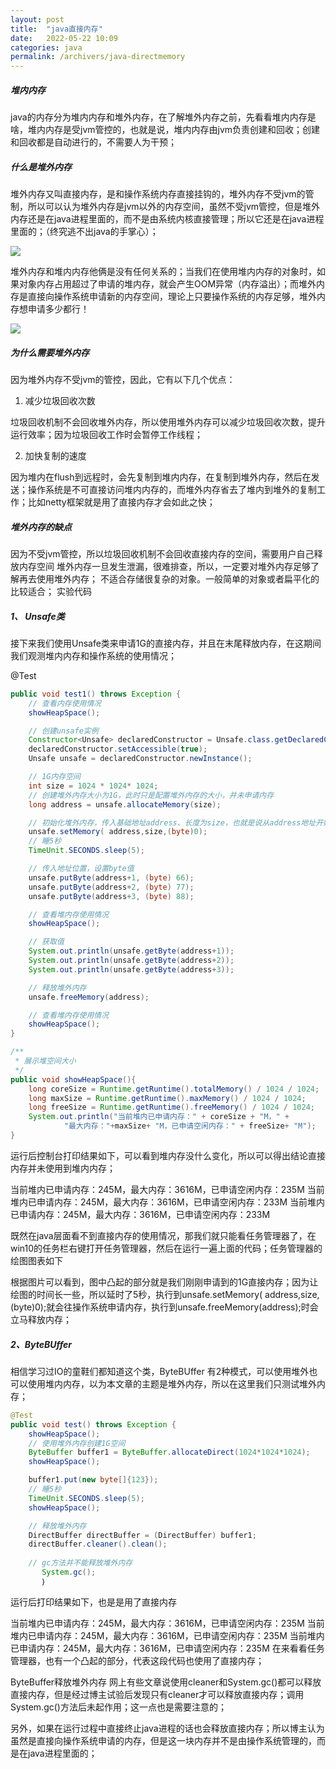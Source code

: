 ```yaml
---
layout: post
title:  "java直接内存"
date:   2022-05-22 10:09
categories: java
permalink: /archivers/java-directmemory
---
```




##### 堆内内存

java的内存分为堆内内存和堆外内存，在了解堆外内存之前，先看看堆内内存是啥，堆内内存是受jvm管控的，也就是说，堆内内存由jvm负责创建和回收；创建和回收都是自动进行的，不需要人为干预；

##### 什么是堆外内存

堆外内存又叫直接内存，是和操作系统内存直接挂钩的，堆外内存不受jvm的管制，所以可以认为堆外内存是jvm以外的内存空间，虽然不受jvm管控，但是堆外内存还是在java进程里面的，而不是由系统内核直接管理；所以它还是在java进程里面的；（终究逃不出java的手掌心）；

![](https://img-blog.csdnimg.cn/fc48b029d72d412cbfc3bc809ca56e6f.png?x-oss-process=image/watermark,type_ZHJvaWRzYW5zZmFsbGJhY2s,shadow_50,text_Q1NETiBAamF2YeWPtuaWsOS4nOiAgeW4iA==,size_11,color_FFFFFF,t_70,g_se,x_16)

堆外内存和堆内内存他俩是没有任何关系的；当我们在使用堆内内存的对象时，如果对象内存占用超过了申请的堆内存，就会产生OOM异常（内存溢出）；而堆外内存是直接向操作系统申请新的内存空间，理论上只要操作系统的内存足够，堆外内存想申请多少都行！

![](https://img-blog.csdnimg.cn/3827c9d2bc6d4500986dd027e12b8862.png?x-oss-process=image/watermark,type_ZHJvaWRzYW5zZmFsbGJhY2s,shadow_50,text_Q1NETiBAamF2YeWPtuaWsOS4nOiAgeW4iA==,size_13,color_FFFFFF,t_70,g_se,x_16)

##### 为什么需要堆外内存

因为堆外内存不受jvm的管控，因此，它有以下几个优点：

1. 减少垃圾回收次数

垃圾回收机制不会回收堆外内存，所以使用堆外内存可以减少垃圾回收次数，提升运行效率；因为垃圾回收工作时会暂停工作线程；

2. 加快复制的速度

因为堆内在flush到远程时，会先复制到堆内内存，在复制到堆外内存，然后在发送；操作系统是不可直接访问堆内内存的，而堆外内存省去了堆内到堆外的复制工作；比如netty框架就是用了直接内存才会如此之快；

##### 堆外内存的缺点

因为不受jvm管控，所以垃圾回收机制不会回收直接内存的空间，需要用户自己释放内存空间
堆外内存一旦发生泄漏，很难排查，所以，一定要对堆外内存足够了解再去使用堆外内存；
不适合存储很复杂的对象。一般简单的对象或者扁平化的比较适合；
实验代码

##### 1、 Unsafe类

接下来我们使用Unsafe类来申请1G的直接内存，并且在末尾释放内存，在这期间我们观测堆内内存和操作系统的使用情况；

@Test
```java
public void test1() throws Exception {
    // 查看内存使用情况
    showHeapSpace();

    // 创建unsafe实例
    Constructor<Unsafe> declaredConstructor = Unsafe.class.getDeclaredConstructor();
    declaredConstructor.setAccessible(true);
    Unsafe unsafe = declaredConstructor.newInstance();

    // 1G内存空间
    int size = 1024 * 1024* 1024;
    // 创建堆外内存大小为1G，此时只是配置堆外内存的大小，并未申请内存
    long address = unsafe.allocateMemory(size);

    // 初始化堆外内存，传入基础地址address、长度为size，也就是说从address地址开始，一直到 address + size的地址都设为0;
    unsafe.setMemory( address,size,(byte)0);
    // 睡5秒
    TimeUnit.SECONDS.sleep(5);

    // 传入地址位置，设置byte值
    unsafe.putByte(address+1, (byte) 66);
    unsafe.putByte(address+2, (byte) 77);
    unsafe.putByte(address+3, (byte) 88);

    // 查看堆内存使用情况
    showHeapSpace();

    // 获取值
    System.out.println(unsafe.getByte(address+1));
    System.out.println(unsafe.getByte(address+2));
    System.out.println(unsafe.getByte(address+3));

    // 释放堆外内存
    unsafe.freeMemory(address);

    // 查看堆内存使用情况
    showHeapSpace();
}

/**
 * 展示堆空间大小
 */
public void showHeapSpace(){
    long coreSize = Runtime.getRuntime().totalMemory() / 1024 / 1024;
    long maxSize = Runtime.getRuntime().maxMemory() / 1024 / 1024;
    long freeSize = Runtime.getRuntime().freeMemory() / 1024 / 1024;
    System.out.println("当前堆内已申请内存：" + coreSize + "M，" +
            "最大内存："+maxSize+ "M，已申请空闲内存：" + freeSize+ "M");
}
```
运行后控制台打印结果如下，可以看到堆内存没什么变化，所以可以得出结论直接内存并未使用到堆内内存；

当前堆内已申请内存：245M，最大内存：3616M，已申请空闲内存：235M
当前堆内已申请内存：245M，最大内存：3616M，已申请空闲内存：233M
当前堆内已申请内存：245M，最大内存：3616M，已申请空闲内存：233M

既然在java层面看不到直接内存的使用情况，那我们就只能看任务管理器了，在win10的任务栏右键打开任务管理器，然后在运行一遍上面的代码；任务管理器的绘图图表如下

根据图片可以看到，图中凸起的部分就是我们刚刚申请到的1G直接内存；因为让绘图的时间长一些，所以延时了5秒，执行到unsafe.setMemory( address,size,(byte)0);就会往操作系统申请内存，执行到unsafe.freeMemory(address);时会立马释放内存；

##### 2、ByteBUffer

相信学习过IO的童鞋们都知道这个类，ByteBUffer 有2种模式，可以使用堆外也可以使用堆内内存，以为本文章的主题是堆外内存，所以在这里我们只测试堆外内存；

```java
@Test
public void test() throws Exception {
    showHeapSpace();
    // 使用堆外内存创建1G空间
    ByteBuffer buffer1 = ByteBuffer.allocateDirect(1024*1024*1024);
    showHeapSpace();

    buffer1.put(new byte[]{123});
    // 睡5秒
    TimeUnit.SECONDS.sleep(5);
    showHeapSpace();

    // 释放堆外内存
    DirectBuffer directBuffer = (DirectBuffer) buffer1;
    directBuffer.cleaner().clean();  
    
    // gc方法并不能释放堆外内存
       System.gc();
       ｝
```
运行后打印结果如下，也是是用了直接内存

当前堆内已申请内存：245M，最大内存：3616M，已申请空闲内存：235M
当前堆内已申请内存：245M，最大内存：3616M，已申请空闲内存：235M
当前堆内已申请内存：245M，最大内存：3616M，已申请空闲内存：235M
在来看看任务管理器，也有一个凸起的部分，代表这段代码也使用了直接内存；


ByteBuffer释放堆外内存
网上有些文章说使用cleaner和System.gc()都可以释放直接内存，但是经过博主试验后发现只有cleaner才可以释放直接内存；调用System.gc()方法后未起作用；这一点也是需要注意的；

另外，如果在运行过程中直接终止java进程的话也会释放直接内存；所以博主认为虽然是直接向操作系统申请的内存，但是这一块内存并不是由操作系统管理的，而是在java进程里面的；